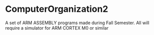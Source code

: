 # ComputerOrganization2
A set of ARM ASSEMBLY programs made during Fall Semester.
All will require a simulator for ARM CORTEX M0 or similar

